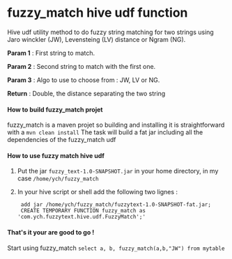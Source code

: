 # fuzzy_match hive udf function
Hive udf utility method to do fuzzy string matching for two strings using Jaro winckler (JW), Levensteing (LV) distance or Ngram (NG).

**Param 1** : First string to match.

**Param 2** : Second string to match with the first one.

**Param 3** : Algo to use to choose from : JW, LV or NG.

**Return** : Double, the distance separating the two string

#### How to build fuzzy_match projet
fuzzy_match is a maven projet so building and installing it is straightforward with a `mvn clean install`
The task will build a fat jar including all the dependencies of the fuzzy_match udf

#### How to use fuzzy match hive udf
1. Put the jar `fuzzy_text-1.0-SNAPSHOT.jar` in your home directory, in my case `/home/ych/fuzzy_match`
2. In your hive script or shell add the following two lignes :

    ```
     add jar /home/ych/fuzzy_match/fuzzytext-1.0-SNAPSHOT-fat.jar;
     CREATE TEMPORARY FUNCTION fuzzy_match as 'com.ych.fuzzytext.hive.udf.FuzzyMatch';'
    ```
    
#### That's it your are good to go !
Start using fuzzy_match `select a, b, fuzzy_match(a,b,"JW") from mytable`
